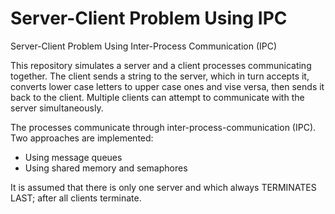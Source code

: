# Server-Client Problem Using IPC
Server-Client Problem Using Inter-Process Communication (IPC)

This repository simulates a server and a client processes communicating together. The client sends a string to the server, which in turn accepts it, converts lower case letters to upper case ones and vise versa, then sends it back to the client. Multiple clients can attempt to communicate with the server simultaneously.

The processes communicate through inter-process-communication (IPC). Two approaches are implemented:

- Using message queues
- Using shared memory and semaphores

It is assumed that there is only one server and which always TERMINATES LAST; after all clients terminate.
